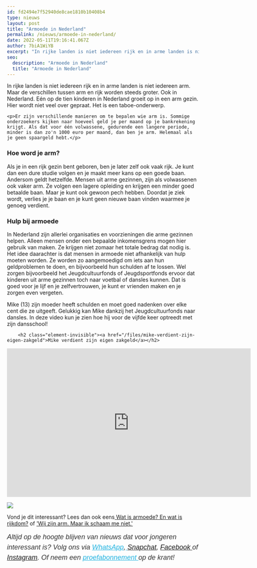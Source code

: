 ```yaml
---
id: fd2494e7f52940de8cae1810b10408b4
type: nieuws
layout: post
title: "Armoede in Nederland"
permalink: /nieuws/armoede-in-nederland/
date: 2022-05-11T19:16:41.067Z
author: 7biA1WiYB
excerpt: "In rijke landen is niet iedereen rijk en in arme landen is niet iedereen arm. Maar de verschillen tussen arm en rijk worden steeds groter. Ook in Nederland. Eén op de tien kinderen in Nederland groeit op in een arm gezin. Hier wordt niet veel over gepraat. Het is een taboe-onderwerp.  "
seo:
  description: "Armoede in Nederland"
  title: "Armoede in Nederland"
---
```

In rijke landen is niet iedereen rijk en in arme landen is niet iedereen arm. Maar de verschillen tussen arm en rijk worden steeds groter. Ook in Nederland. Eén op de tien kinderen in Nederland groeit op in een arm gezin. Hier wordt niet veel over gepraat. Het is een taboe-onderwerp.  

    <p>Er zijn verschillende manieren om te bepalen wie arm is. Sommige onderzoekers kijken naar hoeveel geld je per maand op je bankrekening krijgt. Als dat voor één volwassene, gedurende een langere periode, minder is dan zo'n 1000 euro per maand, dan ben je arm. Helemaal als je geen spaargeld hebt.</p>
<h3>Hoe word je arm?</h3>
<p>Als je in een rijk gezin bent geboren, ben je later zelf ook vaak rijk. Je kunt dan een dure studie volgen en je maakt meer kans op een goede baan. Andersom geldt hetzelfde. Mensen uit arme gezinnen, zijn als volwassenen ook vaker arm. Ze volgen een lagere opleiding en krijgen een minder goed betaalde baan. Maar je kunt ook gewoon pech hebben. Doordat je ziek wordt, verlies je je baan en je kunt geen nieuwe baan vinden waarmee je genoeg verdient.</p>
<h3>Hulp bij armoede</h3>
<p>In Nederland zijn allerlei organisaties en voorzieningen die arme gezinnen helpen. Alleen mensen onder een bepaalde inkomensgrens mogen hier gebruik van maken. Ze krijgen niet zomaar het totale bedrag dat nodig is. Het idee daarachter is dat mensen in armoede niet afhankelijk van hulp moeten worden. Ze worden zo aangemoedigd om iets aan hun geldproblemen te doen, en bijvoorbeeld hun schulden af te lossen. Wel zorgen bijvoorbeeld het Jeugdcultuurfonds of Jeugdsportfonds ervoor dat kinderen uit arme gezinnen toch naar voetbal of dansles kunnen. Dat is goed voor je lijf en je zelfvertrouwen, je kunt er vrienden maken en je zorgen even vergeten.</p>
<p>Mike (13) zijn moeder heeft schulden en moet goed nadenken over elke cent die ze uitgeeft. Gelukkig kan Mike dankzij het Jeugdcultuurfonds naar dansles. In deze video kun je zien hoe hij voor de vijfde keer optreedt met zijn dansschool!<div class="media media-element-container media-default"><div id="file-419462" class="file file-video file-video-youtube">

        <h2 class="element-invisible"><a href="/files/mike-verdient-zijn-eigen-zakgeld">Mike verdient zijn eigen zakgeld</a></h2>
    
  
  <div class="content">
    <div class="media-youtube-video file media-element file-default media-youtube-1">
  <iframe class="media-youtube-player" width="640" height="390" title="Mike verdient zijn eigen zakgeld" src="https://www.youtube.com/embed/YfupXcL0pbo?wmode=opaque&controls=" name="Mike verdient zijn eigen zakgeld" frameborder="0" allowfullscreen="">Video van Mike verdient zijn eigen zakgeld</iframe>
</div>
  </div>

  
</div>
</div>
<div class="kader">
<p><img class="kaderafbeelding" src="https://original.sevendays.nl/sites/default/files/ff.png"></p>
<p>Vond je dit interessant? Lees dan ook eens<a href="https://original.sevendays.nl/lifestyle/fenna-17-van-hoefwijzer-over-het-succes-van-paardentubers" target="_blank"> </a><a href="https://www.samsam.net/armoede/" target="_blank">Wat is armoede? En wat is rijkdom?</a> of <a href="https://original.sevendays.nl/armoede">'Wij zijn arm. Maar ik schaam me niet.'</a></p>
<p><em style="box-sizing: inherit; color: rgb(51, 51, 51); font-family: &quot;PT Sans&quot;, sans-serif; font-size: 18px; line-height: 27px;">Altijd op de hoogte blijven van nieuws dat voor jongeren interessant is? Volg ons via </em><em style="box-sizing: inherit; color: rgb(34, 179, 224); transition: color 0.3s ease; font-family: &quot;PT Sans&quot;, sans-serif; font-size: 18px; line-height: 27px;"><a href="https://original.sevendays.nl/whatsapp" style="box-sizing: inherit; color: rgb(34, 179, 224); transition: color 0.3s ease; font-family: &quot;PT Sans&quot;, sans-serif; font-size: 18px; line-height: 27px;">WhatsApp</a></em><em style="box-sizing: inherit; color: rgb(51, 51, 51); font-family: &quot;PT Sans&quot;, sans-serif; font-size: 18px; line-height: 27px;">,</em><em style="box-sizing: inherit; color: rgb(34, 179, 224); transition: color 0.3s ease; font-family: &quot;PT Sans&quot;, sans-serif; font-size: 18px; line-height: 27px;"><a href="https://original.sevendays.nl/whatsapp" style="box-sizing: inherit; color: rgb(34, 179, 224); transition: color 0.3s ease; font-family: &quot;PT Sans&quot;, sans-serif; font-size: 18px; line-height: 27px;"> </a></em><em style="box-sizing: inherit; color: rgb(51, 51, 51); font-family: &quot;PT Sans&quot;, sans-serif; font-size: 18px; line-height: 27px;"><a href="https://www.snapchat.com/add/sevendaysnl">Snapchat</a>, <a href="https://www.facebook.com/7Daysnl?ref=bookmarks">Facebook </a>of <a href="https://instagram.com/7DAysnl/">Instagram</a>. Of </em><em style="box-sizing: inherit; color: rgb(51, 51, 51); font-family: &quot;PT Sans&quot;, sans-serif; font-size: 18px; line-height: 27px;">neem een </em><a href="https://abonneren.sevendays.nl/abonneren/abonnementen/ae/artikel" style="box-sizing: inherit; color: rgb(34, 179, 224); transition: color 0.3s ease; font-family: &quot;PT Sans&quot;, sans-serif; font-size: 18px; line-height: 27px;"><em style="box-sizing: inherit;">proefabonnement </em></a><em style="box-sizing: inherit; color: rgb(51, 51, 51); font-family: &quot;PT Sans&quot;, sans-serif; font-size: 18px; line-height: 27px;">op de krant!</em></p>
</div>
  
